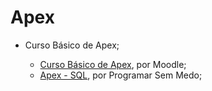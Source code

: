  # Apex

- Curso Básico de Apex;


    - [Curso Básico de Apex](https://isc.tcu.gov.br/ead/course/view.php?id=35), por Moodle;
    - [Apex - SQL](https://www.youtube.com/watch?v=i835Gta34_c&list=PLKIAB3zKmnfLk4mZzd9e7N2oZun6rdxOn), por Programar Sem Medo;


